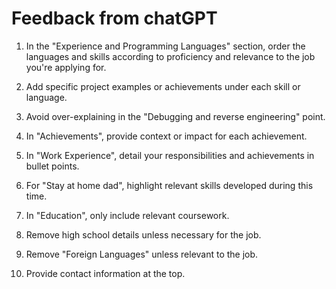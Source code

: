 # Feedback from chatGPT

1. In the "Experience and Programming Languages" section, order the languages and skills according to proficiency and relevance to the job you're applying for.

2. Add specific project examples or achievements under each skill or language.

3. Avoid over-explaining in the "Debugging and reverse engineering" point.

4. In "Achievements", provide context or impact for each achievement.

5. In "Work Experience", detail your responsibilities and achievements in bullet points.

6. For "Stay at home dad", highlight relevant skills developed during this time.

7. In "Education", only include relevant coursework.

8. Remove high school details unless necessary for the job.

9. Remove "Foreign Languages" unless relevant to the job.

10. Provide contact information at the top.
